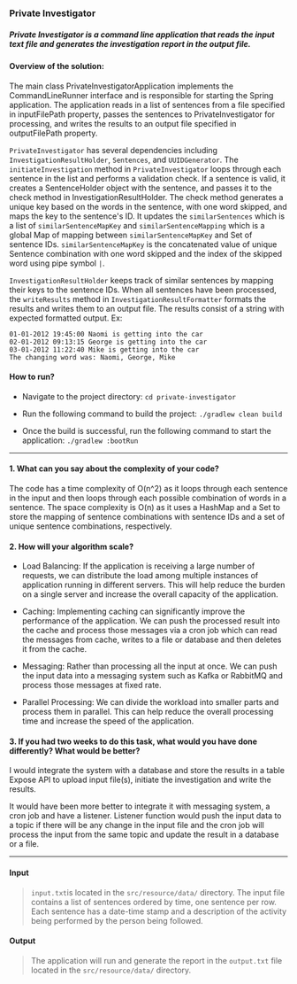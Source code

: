 ### Private Investigator
##### Private Investigator is a command line application that reads the input text file and generates the investigation report in the output file.

#### Overview of the solution:

The main class PrivateInvestigatorApplication implements the CommandLineRunner interface and is responsible for starting the Spring application. The application reads in a list of sentences from a file specified in inputFilePath property, passes the sentences to PrivateInvestigator for processing, and writes the results to an output file specified in outputFilePath property.

`PrivateInvestigator` has several dependencies including `InvestigationResultHolder`, `Sentences`, and `UUIDGenerator`. The `initiateInvestigation` method in `PrivateInvestigator` loops through each sentence in the list and performs a validation check. If a sentence is valid, it creates a SentenceHolder object with the sentence, and passes it to the check method in InvestigationResultHolder. The check method generates a unique key based on the words in the sentence, with one word skipped, and maps the key to the sentence's ID.
It updates the `similarSentences` which is a list of `similarSentenceMapKey` and `similarSentenceMapping` which is a global Map of mapping between `similarSentenceMapKey` and Set of sentence IDs. `similarSentenceMapKey` is the concatenated value of unique Sentence combination with one word skipped and the index of the skipped word using pipe symbol `|`.


`InvestigationResultHolder` keeps track of similar sentences by mapping their keys to the sentence IDs. When all sentences have been processed, the `writeResults` method in `InvestigationResultFormatter` formats the results and writes them to an output file. The results consist of a string with expected formatted output.
Ex:

```
01-01-2012 19:45:00 Naomi is getting into the car
02-01-2012 09:13:15 George is getting into the car
03-01-2012 11:22:40 Mike is getting into the car
The changing word was: Naomi, George, Mike
```

#### How to run?

* Navigate to the project directory:
   ```cd private-investigator```

* Run the following command to build the project:
   ```./gradlew clean build```

* Once the build is successful, run the following command to start the application:
   ```./gradlew :bootRun```

---
#### 1. What can you say about the complexity of your code?
The code has a time complexity of O(n^2) as it loops through each sentence in the input and then loops through each possible combination of words in a sentence. The space complexity is O(n) as it uses a HashMap and a Set to store the mapping of sentence combinations with sentence IDs and a set of unique sentence combinations, respectively.

#### 2. How will your algorithm scale?
 
* Load Balancing: If the application is receiving a large number of requests, we can distribute the load among multiple instances of application running in different servers. This will help reduce the burden on a single server and increase the overall capacity of the application.

* Caching: Implementing caching can significantly improve the performance of the application. We can push the processed result into the cache and process those messages via a cron job which can read the messages from cache, writes to a file or database and then deletes it from the cache.

* Messaging: Rather than processing all the input at once. We can push the input data into a messaging system such as Kafka or RabbitMQ and process those messages at fixed rate.

* Parallel Processing: We can divide the workload into smaller parts and process them in parallel. This can help reduce the overall processing time and increase the speed of the application.

#### 3. If you had two weeks to do this task, what would you have done differently? What would be better?

I would integrate the system with a database and store the results in a table
Expose API to upload input file(s), initiate the investigation and write the results.

It would have been more better to integrate it with messaging system, a cron job and have a listener.
Listener function would push the input data to a topic if there will be any change in the input file and the cron job will process the input from the same topic and update the result in a database or a file.

---

#### Input
> `input.txt`is located in the `src/resource/data/` directory. The input file contains a list of sentences ordered by time, one sentence per row. Each sentence has a date-time stamp and a description of the activity being performed by the person being followed.

#### Output
> The application will run and generate the report in the `output.txt` file located in the `src/resource/data/` directory.

